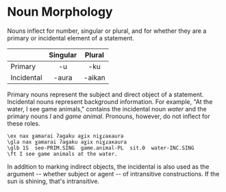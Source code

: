 # Noun Morphology 

Nouns inflect for number, singular or plural, and for whether they are a primary or incidental element of a statement.

|            | Singular | Plural |
|:-----------|:--------:|:------:|
| Primary    | -u       | -ku    |
| Incidental | -aura    | -aikan |

Primary nouns represent the subject and direct object of a statement. Incidental nouns represent background information. For example, "At the water, I see game animals," contains the incidental noun _water_ and the primary nouns _I_ and _game animal_. Pronouns, however, do not inflect for these roles.

```gloss
\ex nax ɣamarai ʔagaku aɣix niɣɾaкaura
\gla nax ɣamarai ʔagaku aɣix niɣɾaкaura
\glb 1S  see-PRIM.SING  game.animal-PL  sit.0  water-INC.SING
\ft I see game animals at the water.
```

In addition to marking indirect objects, the incidental is also used as the argument -- whether subject or agent -- of intransitive constructions. If the sun is shining, that's intransitive.